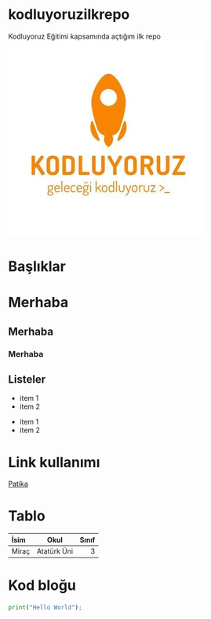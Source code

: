 # kodluyoruzilkrepo
Kodluyoruz Eğitimi kapsamında açtığım ilk repo
![Kodluyoruz Logo](https://raw.githubusercontent.com/Kodluyoruz/taskforce/git/git/markdown-nedir-nasil-kullaniriz-/figures/kodluyoruz_logo.jpg)

# Başlıklar
# Merhaba
## Merhaba
### Merhaba

## Listeler
- item 1
- item 2

* item 1
* item 2

# Link kullanımı
[Patika](http://www.patika.dev)

# Tablo
|İsim|Okul|Sınıf|
|:---|:---:|---:|
|Miraç|Atatürk Üni|3|

# Kod bloğu

````python
print("Hello World");
````

